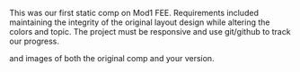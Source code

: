 This was our first static comp on Mod1 FEE. Requirements included maintaining the integrity of the original layout design while altering the colors and topic. The project must be responsive and use git/github to track our progress. 
 
and images of both the original comp and your version.
